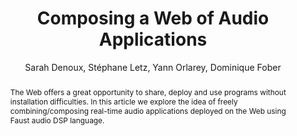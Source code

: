 --- 
  title: "Composing a Web of Audio Applications" 
  abstract: "The Web offers a great opportunity to share, deploy and use programs without installation difficulties. In this article we explore the idea of freely combining/composing real-time audio applications deployed on the Web using Faust audio DSP language." 
  address: "Paris" 
  author: "Sarah Denoux, Stéphane Letz, Yann Orlarey, Dominique Fober" 
  booktitle: "Proceedings of the International Web Audio Conference" 
  editor: "Samuel Goldszmidt, Norbert Schnell, Victor Saiz, Benjamin Matuszewski" 
  month: "Proceedings of the International Web Audio Conference"
  pages: "" 
  publisher: "IRCAM" 
  series: "WAC '15"
  type: "Poster"  
  year: "2015" 
  id: "2015_EA_32" 
  tags: year2015 
  pdflink: /_data/papers/pdf/2015/2015_32.pdf
  ISSN: 2663-5844
---